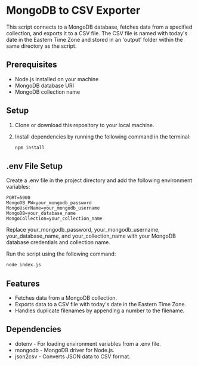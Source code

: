 
# MongoDB to CSV Exporter

This script connects to a MongoDB database, fetches data from a specified collection, and exports it to a CSV file. The CSV file is named with today's date in the Eastern Time Zone and stored in an 'output' folder within the same directory as the script.

## Prerequisites

- Node.js installed on your machine
- MongoDB database URI
- MongoDB collection name

## Setup

1. Clone or download this repository to your local machine.

2. Install dependencies by running the following command in the terminal:

   ```bash
   npm install

## .env File Setup
Create a .env file in the project directory and add the following environment variables:

```
PORT=5000
MongoDB_PW=your_mongodb_password
MongoUserName=your_mongodb_username
MongoDB=your_database_name
MongoCollection=your_collection_name
```

Replace your_mongodb_password, your_mongodb_username, your_database_name, and your_collection_name with your MongoDB database credentials and collection name.


Run the script using the following command:


   ```bash
   node index.js
   ```
## Features
- Fetches data from a MongoDB collection.
- Exports data to a CSV file with today's date in the Eastern Time Zone.
- Handles duplicate filenames by appending a number to the filename.

## Dependencies
- dotenv - For loading environment variables from a .env file.
- mongodb - MongoDB driver for Node.js.
- json2csv - Converts JSON data to CSV format.



